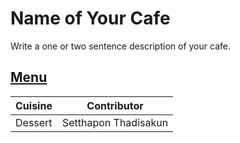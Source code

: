 # Name of Your Cafe

Write a one or two sentence description of your cafe.

## [Menu](menu.md)

| Cuisine | Contributor          |
| :------ | -------------------- |
| Dessert | Setthapon Thadisakun |
